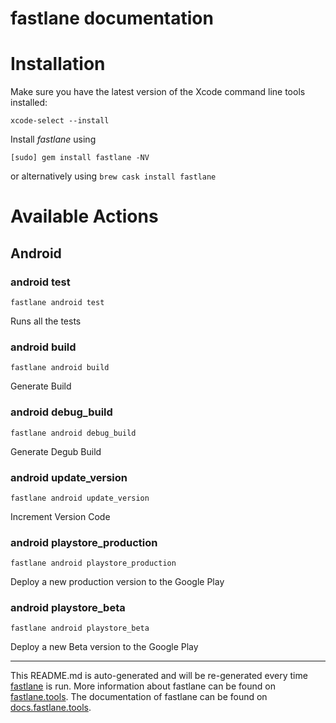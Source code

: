fastlane documentation
================
# Installation

Make sure you have the latest version of the Xcode command line tools installed:

```
xcode-select --install
```

Install _fastlane_ using
```
[sudo] gem install fastlane -NV
```
or alternatively using `brew cask install fastlane`

# Available Actions
## Android
### android test
```
fastlane android test
```
Runs all the tests
### android build
```
fastlane android build
```
Generate Build
### android debug_build
```
fastlane android debug_build
```
Generate Degub Build
### android update_version
```
fastlane android update_version
```
Increment Version Code
### android playstore_production
```
fastlane android playstore_production
```
Deploy a new production version to the Google Play
### android playstore_beta
```
fastlane android playstore_beta
```
Deploy a new Beta version to the Google Play

----

This README.md is auto-generated and will be re-generated every time [fastlane](https://fastlane.tools) is run.
More information about fastlane can be found on [fastlane.tools](https://fastlane.tools).
The documentation of fastlane can be found on [docs.fastlane.tools](https://docs.fastlane.tools).
